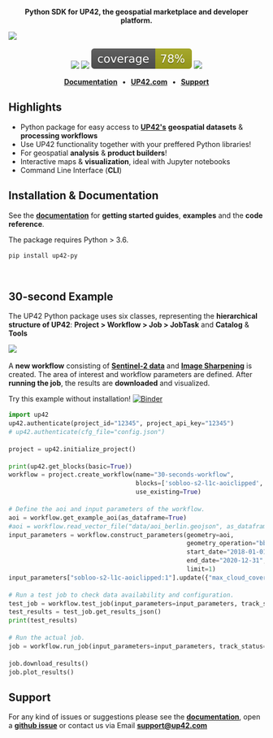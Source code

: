 <p align="center">
    <strong>Python SDK for UP42, the geospatial marketplace and developer platform.</strong>
</p>

![](docs/assets/github-banner-3.jpg)

<p align="center">
    <a href="https://mybinder.org/v2/gh/up42/up42-py/master?filepath=examples%2Fguides" title="Binder"><img src="https://mybinder.org/badge_logo.svg"></a>
    <a href="https://pypi.org/project/up42-py/" title="up42-py on pypi"><img src="https://img.shields.io/pypi/v/up42-py?color=brightgreen"></a>
    <img src="./coverage.svg">
    <a href="https://twitter.com/UP42_" title="UP42 on Twitter"><img src="https://img.shields.io/twitter/follow/UP42_.svg?style=social"></a>
</p>

<p align="center">
    <b>
      <a href="https://up42.github.io/up42-py/">Documentation</a> &nbsp; • &nbsp;
      <a href="http://www.up42.com">UP42.com</a> &nbsp; • &nbsp;
      <a href="#support">Support</a>
    </b>
</p>

## Highlights
- Python package for easy access to **[UP42's](http://www.up42.com)** **geospatial datasets** & **processing workflows**
- Use UP42 functionality together with your preffered Python libraries!
- For geospatial **analysis** & **product builders**!
- Interactive maps & **visualization**, ideal with Jupyter notebooks  
- Command Line Interface (**CLI**)


<img align="right" href="https://up42.github.io/up42-py/" src="docs/assets/docs.png" alt="" height="200"/>

## Installation & Documentation

See the **[documentation](https://up42.github.io/up42-py/)** for **getting started guides**, **examples** and the **code reference**.

The package requires Python > 3.6.

```bash
pip install up42-py
```

<br>

## 30-second Example

The UP42 Python package uses six classes, representing the **hierarchical structure of UP42**: **Project > Workflow > Job > JobTask** and **Catalog** & **Tools**

![](docs/assets/vizualisations.jpg)


A **new workflow** consisting of [**Sentinel-2 data**](https://marketplace.up42.com/block/3a381e6b-acb7-4cec-ae65-50798ce80e64)
and [**Image Sharpening**](https://marketplace.up42.com/block/e374ea64-dc3b-4500-bb4b-974260fb203e) is created.
The area of interest and workflow parameters are defined. After **running the job**, 
the results are **downloaded** and visualized.

Try this example without installation! [![Binder](https://mybinder.org/badge_logo.svg)](https://mybinder.org/v2/gh/up42/up42-py/master?filepath=examples%2Fguides%2F30-seconds-example.ipynb)

```python
import up42
up42.authenticate(project_id="12345", project_api_key="12345")
# up42.authenticate(cfg_file="config.json")

project = up42.initialize_project()

print(up42.get_blocks(basic=True))
workflow = project.create_workflow(name="30-seconds-workflow", 
                                   blocks=['sobloo-s2-l1c-aoiclipped', 'sharpening'], 
                                   use_existing=True)

# Define the aoi and input parameters of the workflow.
aoi = workflow.get_example_aoi(as_dataframe=True)
#aoi = workflow.read_vector_file("data/aoi_berlin.geojson", as_dataframe=True)
input_parameters = workflow.construct_parameters(geometry=aoi, 
                                                 geometry_operation="bbox", 
                                                 start_date="2018-01-01",
                                                 end_date="2020-12-31",
                                                 limit=1)
input_parameters["sobloo-s2-l1c-aoiclipped:1"].update({"max_cloud_cover":60})

# Run a test job to check data availability and configuration.
test_job = workflow.test_job(input_parameters=input_parameters, track_status=True)
test_results = test_job.get_results_json()
print(test_results)

# Run the actual job.
job = workflow.run_job(input_parameters=input_parameters, track_status=True)

job.download_results()
job.plot_results()
```

## Support

For any kind of issues or suggestions please see the [**documentation**](https://up42.github.io/up42-py/), open a **[github issue](https://github.com/up42/up42-py/issues)** or contact us via Email **[support@up42.com](mailto:support@up42.com)**
